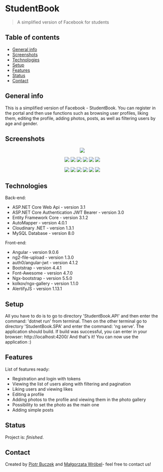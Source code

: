 # StudentBook
> A simplified version of Facebook for students

## Table of contents
* [General info](#general-info)
* [Screenshots](#screenshots)
* [Technologies](#technologies)
* [Setup](#setup)
* [Features](#features)
* [Status](#status)
* [Contact](#contact)

## General info
This is a simplified version of Facebook - StudentBook. You can register in the portal and then use functions such as browsing user profiles, liking them, editing the profile, adding photos, posts, as well as filtering users by age and gender. 

## Screenshots
<p align="center">
  <img src="./Screenshots/listauzytkownikow.png">
</p>

<p align="center">
  <img src="./Screenshots/ekranglowny.png">
  
  <img src="./Screenshots/rejestracja.png">

  <img src="./Screenshots/posty.png">
  
  <img src="./Screenshots/posty2.png">

  <img src="./Screenshots/profil.png">

  <img src="./Screenshots/profilowe.png">
 </p>

<p align="center">
  <img src="./Screenshots/edycja.png">
  
  <img src="./Screenshots/edycja2.png">

  <img src="./Screenshots/listauzytkownikow2.png">

  <img src="./Screenshots/galeria.png">
  
  <img src="./Screenshots/likes.png">

  <img src="./Screenshots/dodawaniezdjec.png">
 </p>

## Technologies
Back-end:
* ASP.NET Core Web Api - version 3.1
* ASP.NET Core Authentication JWT Bearer - version 3.0
* Entity Framework Core - version 3.1.2
* AutoMapper - version 4.0.1
* Cloudinary .NET - version 1.3.1
* MySQL Database - version 8.0 

Front-end:
* Angular - version 9.0.6
* ng2-file-upload - version 1.3.0
* auth0/angular-jwt - version 4.1.2
* Bootstrap - version 4.4.1
* Font-Awesome - version 4.7.0
* Ngx-bootstrap - version 5.5.0
* kolkov/ngx-gallery - version 1.1.0
* AlertifyJS - version 1.13.1


## Setup
All you have to do is to go to directory 'StudentBook.API' and then enter the command: 'dotnet run' from terminal.
Then on the other terminal go to directory 'StudentBook.SPA' and enter the command: 'ng serve'.
The application should build. If build was successful, you can enter in your browser: http://localhost:4200/
And that's it! You can now use the application :)

## Features
List of features ready:
* Registration and login with tokens
* Viewing the list of users along with filtering and pagination
* Liking users and viewing likes
* Editing a profile
* Adding photos to the profile and viewing them in the photo gallery
* Possibility to set the photo as the main one
* Adding simple posts

## Status
Project is: _finished_.

## Contact
Created by [Piotr Buczek](mailto:piotr.buczek37@gmail.com?subject=[GitHub]%20StudentBook) and [Małgorzata Wróbel](mailto:77wrobel@gmail.com?subject=[GitHub]%20StudentBook)- feel free to contact us!
